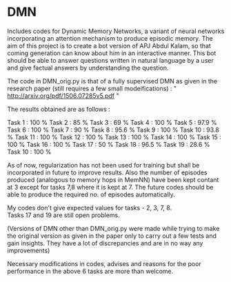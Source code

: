 # DMN

Includes codes for Dynamic Memory Networks, a variant of neural networks incorporating an attention mechanism to produce episodic memory. The aim of this project is to create a bot version of APJ Abdul Kalam, so that coming generation can know about him in an interactive manner. This bot should be able to answer questions written in natural language by a user and give factual answers by understanding the question.

The code in DMN_orig.py is that of a fully supervised DMN as given in the research paper (still requires a few small modeifications)  : 
" http://arxiv.org/pdf/1506.07285v5.pdf "

The results obtained are as follows : 

Task 1 : 100 %
Task 2 : 85 %
Task 3 : 69 %
Task 4 : 100 %
Task 5 : 97.9 %
Task 6 : 100 %
Task 7 : 90 %
Task 8 : 95.6 %
Task 9 : 100 %
Task 10 : 93.8 %
Task 11 : 100 %
Task 12 : 100 %
Task 13 : 100 %
Task 14 : 100 %
Task 15 : 100 %
Task 16 : 100 %
Task 17 : 50 %
Task 18 : 96.5 %
Task 19 : 28.6 %
Task 10 : 100 %

As of now, regularization has not been used for training but shall be incorporated in future to improve results. Also the number of episodes produced (analogous to memory hops in MemNN) have been kept contant at 3 except for tasks 7,8 where it is kept at 7. The future codes should be able to produce the required no. of episodes automatically. 

My codes don't give expected values for tasks - 2, 3, 7, 8.  
Tasks 17 and 19 are still open problems.

(Versions of DMN other than DMN_orig.py were made while trying to make the original version as given in the paper only to carry out a few tests and gain insights. They have a lot of discrepancies and are in no way any improvements)
 
Necessary modifications in codes, advises and reasons for the poor performance in the above 6 tasks are more than welcome.
